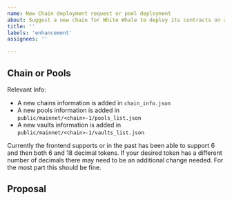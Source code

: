 ```yaml
---
name: New Chain deployment request or pool deployment
about: Suggest a new chain for White Whale to deploy its contracts on and to have an associated frontend integration for. Alternatively suggest new pools for an existing chain
title: ''
labels: 'enhancement'
assignees: ''

---
```


<!-- Thank you for using White Whale Migaloo!

     If you are looking for support, please check out our documentation
     or consider asking a question on Discord's smart contract or contributors channel:
      * https://whitewhale.money/
      * https://white-whale-defi-platform.github.io/docs/
      * https://discordapp.com/channels/908044702794801233/987301947440767006

     If you have found a bug or if our documentation doesn't have an answer
     to what you're looking for, then fill out the template below.
-->

## Chain or Pools

Relevant Info: 

- A new chains information is added in `chain_info.json`
- A new pools information is added in `public/mainnet/<chain>-1/pools_list.json`
- A new vaults information is added in `public/mainnet/<chain>-1/vaults_list.json`

Currently the frontend supports or in the past has been able to support 6 and then both 6 and 18 decimal tokens. 
If your desired token has a different number of decimals there may need to be an additional change needed. For the most part this should be fine. 

<!--
     Please detail what you want to be added to the Migaloo frontend. 
     Is it an entirely new chain configuration with a number of pools? 
     Is it simply 1 or 2 pools on an existing chain? 

     Use this space to describe that with as much details as possible 
-->

<!-- For new Chains you wish to see added; a chain's config information looks like so. Please provide as much of this information as you can to avoid searching. With all the below config the frontend can do connections to any given cosmos chain that has the Pools deployed 
```json
{
    "chainId": "juno-1",
    "chainName": "Juno Mainnet",
    "label": "Juno",
    "icon": "/logos/juno.svg",
    "rpc": "https://rpc-juno.itastakers.com",
    "rest": "https://lcd-juno.itastakers.com",
    "stakeCurrency": {
      "coinDenom": "JUNO",
      "coinMinimalDenom": "ujuno",
      "coinDecimals": 6
    },
    "bip44": {
      "coinType": 118
    },
    "bech32Config": {
      "bech32PrefixAccAddr": "juno",
      "bech32PrefixAccPub": "junopub",
      "bech32PrefixValAddr": "junovaloper",
      "bech32PrefixValPub": "junovaloperpub",
      "bech32PrefixConsAddr": "junovalcons",
      "bech32PrefixConsPub": "junovalconspub"
    },
    "currencies": [
      {
        "coinDenom": "JUNO",
        "coinMinimalDenom": "ujuno",
        "coinDecimals": 6,
        "coinGeckoId": "juno-network"
      }
    ],
    "feeCurrencies": [
      {
        "coinDenom": "JUNO",
        "coinMinimalDenom": "ujuno",
        "coinDecimals": 6,
        "coinGeckoId": "juno-network"
      }
    ],
    "coinType": 118,
    "gasPriceStep": {
      "low": 0.025,
      "average": 0.05,
      "high": 0.1
    },
    "features": ["cosmwasm"]
  },

``` -->

<!-- For new pools you want to see deployed, provide both information on the assets contained in both pools and which chain it is on this can be in a loosely structured format as below but ideally in JSON. 

```
----- Overview

My cool ibc token 
- ibc/91532E23037BBEBC1FA05D1D6A79AE3479A4B51A4CABA6C28E15EC24206FD51D
- 18 decimals
- bridged via gravity

My second ibc token
- ibc/B0E35908659CC1C74966C2A868B2A553CBB7E3A6C42A1F3BEA311E3C17FD2181
- 6 decimals
- bridged via gravity

----- Add token

{
  "add_native_token_decimals": {
    "denom": "ibc/91532E23037BBEBC1FA05D1D6A79AE3479A4B51A4CABA6C28E15EC24206FD50F",
    "decimals": 18
  }
}

...

----- Create pair

{
  "create_pair": {
    "asset_infos": [
      {
        "native_token": {
          "denom": "huahua"
        }
      },
      {
        "native_token": {
          "denom": "ibc/91532E23037BBEBC1FA05D1D6A79AE3479A4B51A4CABA6C28E15EC24206FD50F"
        }
      }
    ],
    "pool_fees": {
      "protocol_fee": {
        "share": "0.001"
      },
      "swap_fee": {
        "share": "0.002"
      }
    }
  }
}

...

``` -->

## Proposal

<!--
     Briefly but precisely describe what you would like Migaloo to be able to do.

     Consider attaching something showing what you are imagining:
      * images
      * videos
      * code samples
      * figma designs 

     Does this have to be provided by White Whale directly, or can it be provided
     by a third-party contract? If so, maybe consider implementing and
     share it with the community rather than filing a bug.
-->